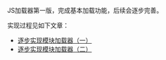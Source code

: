 JS加载器第一版，完成基本加载功能，后续会逐步完善。

实现过程见如下文章：

+ [逐步实现模块加载器（一）](https://github.com/bruce-xu/loader/tree/master/docs/0.1.0)
+ [逐步实现模块加载器（二）](https://github.com/bruce-xu/loader/tree/master/docs/0.2.0)
